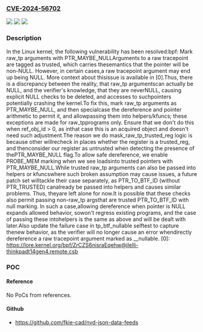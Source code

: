 ### [CVE-2024-56702](https://cve.mitre.org/cgi-bin/cvename.cgi?name=CVE-2024-56702)
![](https://img.shields.io/static/v1?label=Product&message=Linux&color=blue)
![](https://img.shields.io/static/v1?label=Version&message=3f00c52393445ed49aadc1a567aa502c6333b1a1%3C%20c9b91d2d54175f781ad2c361cb2ac2c0e29b14b6%20&color=brighgreen)
![](https://img.shields.io/static/v1?label=Vulnerability&message=n%2Fa&color=brighgreen)

### Description

In the Linux kernel, the following vulnerability has been resolved:bpf: Mark raw_tp arguments with PTR_MAYBE_NULLArguments to a raw tracepoint are tagged as trusted, which carries thesemantics that the pointer will be non-NULL.  However, in certain cases,a raw tracepoint argument may end up being NULL. More context about thisissue is available in [0].Thus, there is a discrepancy between the reality, that raw_tp argumentscan actually be NULL, and the verifier's knowledge, that they are neverNULL, causing explicit NULL checks to be deleted, and accesses to suchpointers potentially crashing the kernel.To fix this, mark raw_tp arguments as PTR_MAYBE_NULL, and then specialcase the dereference and pointer arithmetic to permit it, and allowpassing them into helpers/kfuncs; these exceptions are made for raw_tpprograms only. Ensure that we don't do this when ref_obj_id > 0, as inthat case this is an acquired object and doesn't need such adjustment.The reason we do mask_raw_tp_trusted_reg logic is because other willrecheck in places whether the register is a trusted_reg, and thenconsider our register as untrusted when detecting the presence of thePTR_MAYBE_NULL flag.To allow safe dereference, we enable PROBE_MEM marking when we see loadsinto trusted pointers with PTR_MAYBE_NULL.While trusted raw_tp arguments can also be passed into helpers or kfuncswhere such broken assumption may cause issues, a future patch set willtackle their case separately, as PTR_TO_BTF_ID (without PTR_TRUSTED) canalready be passed into helpers and causes similar problems. Thus, theyare left alone for now.It is possible that these checks also permit passing non-raw_tp argsthat are trusted PTR_TO_BTF_ID with null marking. In such a case,allowing dereference when pointer is NULL expands allowed behavior, sowon't regress existing programs, and the case of passing these intohelpers is the same as above and will be dealt with later.Also update the failure case in tp_btf_nullable selftest to capture thenew behavior, as the verifier will no longer cause an error whendirectly dereference a raw tracepoint argument marked as __nullable.  [0]: https://lore.kernel.org/bpf/ZrCZS6nisraEqehw@jlelli-thinkpadt14gen4.remote.csb

### POC

#### Reference
No PoCs from references.

#### Github
- https://github.com/fkie-cad/nvd-json-data-feeds


